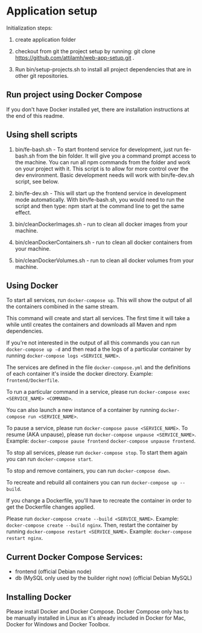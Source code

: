 # Application setup

Initialization steps:

  1. create application folder

  2. checkout from git the project setup by running:
    git clone https://github.com/attilamh/web-app-setup.git .

  3. Run bin/setup-projects.sh to install all project dependencies that are in other git repositories.


## Run project using Docker Compose

If you don't have Docker installed yet, there are installation instructions at the end of this readme.

## Using shell scripts

  1. bin/fe-bash.sh - To start frontend service for development, just run fe-bash.sh from the bin folder. It will give you a command prompt access to the machine. You can run all npm commands from the folder and work on your project with it. This script is to allow for more control over the dev environment. Basic development needs will work with bin/fe-dev.sh script, see below.

  2. bin/fe-dev.sh - This will start up the frontend service in development mode automatically. With bin/fe-bash.sh, you would need to run the script and then type: npm start at the command line to get the same effect.

  3. bin/cleanDockerImages.sh - run to clean all docker images from your machine.

  4. bin/cleanDockerContainers.sh - run to clean all docker containers from your machine.

  5. bin/cleanDockerVolumes.sh - run to clean all docker volumes from your machine.

## Using Docker

To start all services, run `docker-compose up`. This will show the output of all the containers combined in the same stream.

This command will create and start all services. The first time it will take a while until creates the containers and downloads all Maven and npm dependencies.

If you're not interested in the output of all this commands you can run
`docker-compose up -d` and then read a the logs of a particular container by running `docker-compose logs <SERVICE_NAME>`.

The services are defined in the file `docker-compose.yml` and the definitions of each container it's inside the docker directory. Example:
`frontend/Dockerfile`.

To run a particular command in a service, please run
`docker-compose exec <SERVICE_NAME> <COMMAND>`.

You can also launch a new instance of a container by running
`docker-compose run <SERVICE_NAME>`.

To pause a service, please run `docker-compose pause <SERVICE_NAME>`. To resume (AKA unpause), please run `docker-compose unpause <SERVICE_NAME>`. Example:
`docker-compose pause frontend` `docker-compose unpause frontend`.

To stop all services, please run `docker-compose stop`. To start them again you can run `docker-compose start`.

To stop and remove containers, you can run `docker-compose down`.

To recreate and rebuild all containers you can run `docker-compose up --build`.

If you change a Dockerfile, you'll have to recreate the container in order to
get the Dockerfile changes applied.

Please run `docker-compose create --build <SERVICE_NAME>`. Example:
`docker-compose create --build nginx`.  Then, restart the container by running
`docker-compose restart <SERVICE_NAME>`. Example: `docker-compose restart
nginx`.


## Current Docker Compose Services:

- frontend (official Debian node)
- db (MySQL only used by the builder right now) (official Debian MySQL)

## Installing Docker

Please install Docker and Docker Compose. Docker Compose only has to be manually installed in Linux as it's already included in Docker for Mac, Docker for Windows and Docker Toolbox.

